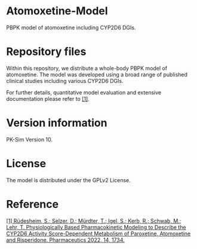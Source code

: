 # Atomoxetine-Model
PBPK model of atomoxetine including CYP2D6 DGIs.

# Repository files
Within this repository, we distribute a whole-body PBPK model of atomoxetine. The model was developed using a broad range of published clinical studies including various CYP2D6 DGIs.

For further details, quantitative model evaluation and extensive documentation please refer to [[1]](https://doi.org/10.3390/pharmaceutics14081734).

# Version information
PK-Sim Version 10.

# License
The model is distributed under the GPLv2 License.

# Reference
[[1] Rüdesheim, S.; Selzer, D.; Mürdter, T.; Igel, S.; Kerb, R.; Schwab, M.; Lehr, T. Physiologically Based Pharmacokinetic Modeling to Describe the CYP2D6 Activity Score-Dependent Metabolism of Paroxetine, Atomoxetine and Risperidone. Pharmaceutics 2022, 14, 1734.](https://doi.org/10.3390/pharmaceutics14081734)

